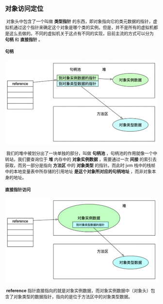 ## 对象访问定位

​		对象头中包含了一个叫做 **类型指针** 的东西，即对象指向它的类元数据的指针，虚拟机通过这个指针来确定这个对象是哪个类的实例。但是，并不是所有的虚拟机都是这么去做的。不同的虚拟机关于这点有不同的实现，目前主流的方式可以分为 **句柄** 和 **直接指针** 。



#### 句柄

<img src="java 对象访问定位.assets/image-20201222222703888.png" alt="image-20201222222703888" style="zoom: 50%;" />

​		我们的堆中被划分出了一块单独的部分，叫做 **句柄池** ，句柄池的作用就像一个中转站，我们要查询位于 **堆** 内存中的 **对象实例数据** ，需要通过一次 **间接** 的索引去获取，而另一部分是指向 **方法区** 中的 **对象类型** 的指针。而此时 jvm 栈中的栈帧中的本地变量表中所存储的引用地址 **是这个对象所对应的句柄地址** ，而非对象本身的地址。

#### 直接指针访问

<img src="java 对象访问定位.assets/image-20201222222858117.png" alt="image-20201222222858117" style="zoom:50%;" />

​		**reference** 指针直接指向的就是对象实例数据，而对象实例数据中（对象头）包含了对象类型的数据指针，指向的是位于方法区中的对象类型数据。